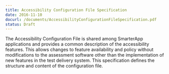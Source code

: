 ```yaml
---
title: Accessibility Configuration File Specification
date: 2016-11-10
docurl: /documents/AccessibilityConfigurationFileSpecification.pdf
status: Draft
---
```

The Accessibility Configuration File is shared among SmarterApp applications and provides a common description of the accessibility features. This allows changes to feature availability and policy without modifications to the assessment software other than the implementation of new features in the test delivery system.  This specification defines the structure and content of the configuration file.